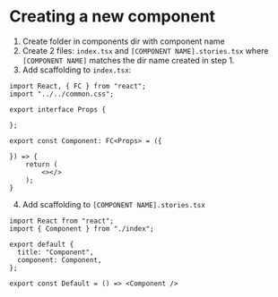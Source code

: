 # Creating a new component

1. Create folder in components dir with component name
2. Create 2 files: `index.tsx` and `[COMPONENT NAME].stories.tsx` where `[COMPONENT NAME]` matches the dir name created in step 1.
3. Add scaffolding to `index.tsx`:
```
import React, { FC } from "react";
import "../../common.css";

export interface Props {

};

export const Component: FC<Props> = ({

}) => {
    return (
        <></>
    );
}
```

4. Add scaffolding to `[COMPONENT NAME].stories.tsx`
```
import React from "react";
import { Component } from "./index";

export default {
  title: "Component",
  component: Component,
};

export const Default = () => <Component />
```
